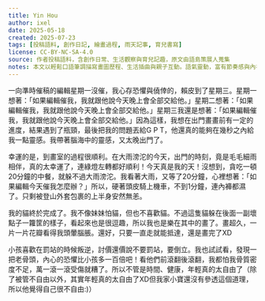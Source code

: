 ```yaml
---
title: Yin Hou
author: ixel
date: 2025-05-18
created: 2025-07-23
tags: [投稿語料, 創作日記, 繪畫過程, 雨天記事, 育兒書寫]
license: CC-BY-NC-SA-4.0
source: 作者投稿語料，含創作日常、生活觀察與育兒記趣，原文由語島策展人蒐集
notes: 本文以輕鬆口語筆調描寫畫圖歷程、生活插曲與親子互動。語氣靈動，富有節奏感與內在思緒流動，極具語用樣本價值與語氣訓練潛力。
---
```


一向準時催稿的編輯星期一沒催，我心存恐懼與僥倖的，賴皮到了星期三。星期一想著：「如果編輯催我，我就跟他說今天晚上會全部交給他。」星期二想著：「如果編輯催我，我就跟他說今天晚上會全部交給他。」星期三我還是想著：「如果編輯催我，我就跟他說今天晚上會全部交給他。」因為這樣，我想在出門畫畫前有一定的進度，結果遇到了瓶頸，最後把我的問題丟給G P T，他還真的能夠在幾秒之內給我一點靈感。我帶著腦海中的靈感，又太晚出門了。

幸運的是，到畫室的過程很順利。在大雨滂沱的今天，出門的時刻，竟是毛毛細雨相伴，真的太幸運了，連綠燈左轉都好順利！今天真是我的天！沒想到，貪吃一頓20分鐘的中餐，就躲不過大雨滂沱。我看著大雨，又等了20分鐘，心裡想著：「如果編輯今天催我怎麼辦？」所以，硬著頭皮騎上機車，不到1分鐘，連內褲都濕了。只剩被登山外套包裹的上半身安然無恙。

我的貓終於完成了。我不像妹妹怕貓，但也不喜歡貓。不過這隻貓躲在後面一副壞點子一籮筐的樣子，看起來也是很逗趣，所以我也是樂在其中的畫了。畫超久，一片一片花瓣看得我頭暈腦脹。還好，只要一直走就能抵達，還是畫完了XD

小孩喜歡在罰站的時候叛逆，討價還價說不要罰站，要倒立。我也試試看，發現一把老骨頭，內心的恐懼比小孩多一百倍吧！看他們前滾翻後滾翻，我都怕我骨質密度不足，萬一滾一滾受傷就糟了。所以不管是時間、健康，年輕真的太自由了（除了被管不自由以外，其實年輕真的太自由了XD但我家小寶還沒有參透這個道理，所以他覺得自己很不自由:)）